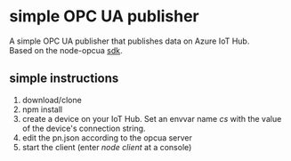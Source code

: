 # simple OPC UA publisher  

A simple OPC UA publisher that publishes data on Azure IoT Hub.  
Based on the node-opcua [sdk](http://node-opcua.github.io/). 

## simple instructions
1. download/clone
2. npm install
3. create a device on your IoT Hub. Set an envvar name _cs_ with the value of the device's connection string.
4. edit the pn.json according to the opcua server
5. start the client (enter _node client_ at a console)
